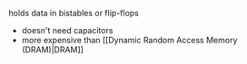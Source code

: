 holds data in bistables or flip-flops

- doesn't need capacitors
- more expensive than [[Dynamic Random Access Memory (DRAM)|DRAM]]